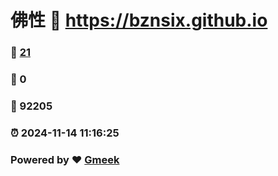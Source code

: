 # 佛性 :link: https://bznsix.github.io 
### :page_facing_up: [21](https://bznsix.github.io/tag.html) 
### :speech_balloon: 0 
### :hibiscus: 92205 
### :alarm_clock: 2024-11-14 11:16:25 
### Powered by :heart: [Gmeek](https://github.com/Meekdai/Gmeek)
